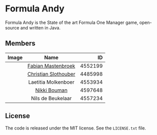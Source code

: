 # Formula Andy
Formula Andy is the State of the art Formula One Manager game, open-source and
written in Java.

## Members
| Image         | Name                                                    | ID      |
| ------------- |:-------------------------------------------------------:| -------:|
|               | [Fabian Mastenbroek](https://github.com/fabianishere)   | 4552199 |
|               | [Christian Slothouber](https://github.com/ChristovS)    | 4485998 |
|               | Laetitia Molkenboer                                     | 4553934 |
|               | [Nikki Bouman](https://github.com/NikkiBouman)          | 4597648 |
|               | Nils de Beukelaar                                       | 4557234 |

## License
The code is released under the MIT license. See the `LICENSE.txt` file.


